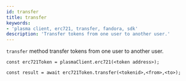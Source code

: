 ```yaml
---
id: transfer
title: transfer
keywords: 
- 'plasma client, erc721, transfer, fandora, sdk'
description: 'Transfer tokens from one user to another user.'
---
```


`transfer` method transfer tokens from one user to another user.

```
const erc721Token = plasmaClient.erc721(<token address>);

const result = await erc721Token.transfer(<tokenid>,<from>,<to>);

```
